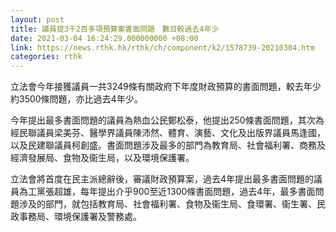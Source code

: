 ```yaml
---
layout: post
title: 議員提3千2百多項預算案書面問題　數目較過去4年少
date: 2021-03-04 16:24:29.000000000 +08:00
link: https://news.rthk.hk/rthk/ch/component/k2/1578739-20210304.htm
categories: rthk
---
```


立法會今年接獲議員一共3249條有關政府下年度財政預算的書面問題，較去年少約3500條問題，亦比過去4年少。

今年提出最多書面問題的議員為熱血公民鄭松泰，他提出250條書面問題，其次為經民聯議員梁美芬、醫學界議員陳沛然、體育、演藝、文化及出版界議員馬逢國，以及民建聯議員柯創盛。書面問題涉及最多的部門為教育局、社會福利署、商務及經濟發展局、食物及衞生局，以及環境保護署。

立法會將首度在民主派總辭後，審議財政預算案，過去4年提出最多書面問題的議員為工黨張超雄，每年提出介乎900至近1300條書面問題，過去4年，最多書面問題涉及的部門，就包括教育局、社會福利署、食物及衞生局、食環署、衞生署、民政事務局、環境保護署及警務處。
